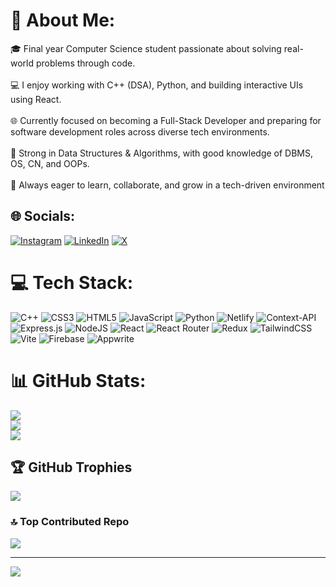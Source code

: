 # 💫 About Me:
🎓 Final year Computer Science student passionate about solving real-world problems through code.<br><br>💻 I enjoy working with C++ (DSA), Python, and building interactive UIs using React.<br><br>🌐 Currently focused on becoming a Full-Stack Developer and preparing for software development roles across diverse tech environments.<br><br>🧠 Strong in Data Structures & Algorithms, with good knowledge of DBMS, OS, CN, and OOPs.<br><br>🌱 Always eager to learn, collaborate, and grow in a tech-driven environment


## 🌐 Socials:
[![Instagram](https://img.shields.io/badge/Instagram-%23E4405F.svg?logo=Instagram&logoColor=white)](https://instagram.com/_rushilandge) [![LinkedIn](https://img.shields.io/badge/LinkedIn-%230077B5.svg?logo=linkedin&logoColor=white)](www.linkedin.com/in/rushikeshlandge) [![X](https://img.shields.io/badge/X-black.svg?logo=X&logoColor=white)](https://x.com/RushiLandge22) 

# 💻 Tech Stack:
![C++](https://img.shields.io/badge/c++-%2300599C.svg?style=for-the-badge&logo=c%2B%2B&logoColor=white) ![CSS3](https://img.shields.io/badge/css3-%231572B6.svg?style=for-the-badge&logo=css3&logoColor=white) ![HTML5](https://img.shields.io/badge/html5-%23E34F26.svg?style=for-the-badge&logo=html5&logoColor=white) ![JavaScript](https://img.shields.io/badge/javascript-%23323330.svg?style=for-the-badge&logo=javascript&logoColor=%23F7DF1E) ![Python](https://img.shields.io/badge/python-3670A0?style=for-the-badge&logo=python&logoColor=ffdd54) ![Netlify](https://img.shields.io/badge/netlify-%23000000.svg?style=for-the-badge&logo=netlify&logoColor=#00C7B7) ![Context-API](https://img.shields.io/badge/Context--Api-000000?style=for-the-badge&logo=react) ![Express.js](https://img.shields.io/badge/express.js-%23404d59.svg?style=for-the-badge&logo=express&logoColor=%2361DAFB) ![NodeJS](https://img.shields.io/badge/node.js-6DA55F?style=for-the-badge&logo=node.js&logoColor=white) ![React](https://img.shields.io/badge/react-%2320232a.svg?style=for-the-badge&logo=react&logoColor=%2361DAFB) ![React Router](https://img.shields.io/badge/React_Router-CA4245?style=for-the-badge&logo=react-router&logoColor=white) ![Redux](https://img.shields.io/badge/redux-%23593d88.svg?style=for-the-badge&logo=redux&logoColor=white) ![TailwindCSS](https://img.shields.io/badge/tailwindcss-%2338B2AC.svg?style=for-the-badge&logo=tailwind-css&logoColor=white) ![Vite](https://img.shields.io/badge/vite-%23646CFF.svg?style=for-the-badge&logo=vite&logoColor=white) ![Firebase](https://img.shields.io/badge/firebase-a08021?style=for-the-badge&logo=firebase&logoColor=ffcd34) ![Appwrite](https://img.shields.io/badge/Appwrite-%23FD366E.svg?style=for-the-badge&logo=appwrite&logoColor=white)
# 📊 GitHub Stats:
![](https://github-readme-stats.vercel.app/api?username=LandgeRushikesh&theme=dark&hide_border=false&include_all_commits=false&count_private=false)<br/>
![](https://nirzak-streak-stats.vercel.app/?user=LandgeRushikesh&theme=dark&hide_border=false)<br/>
![](https://github-readme-stats.vercel.app/api/top-langs/?username=LandgeRushikesh&theme=dark&hide_border=false&include_all_commits=false&count_private=false&layout=compact)

## 🏆 GitHub Trophies
![](https://github-profile-trophy.vercel.app/?username=LandgeRushikesh&theme=radical&no-frame=false&no-bg=false&margin-w=4)

### 🔝 Top Contributed Repo
![](https://github-contributor-stats.vercel.app/api?username=LandgeRushikesh&limit=5&theme=dark&combine_all_yearly_contributions=true)

---
[![](https://visitcount.itsvg.in/api?id=LandgeRushikesh&icon=0&color=0)](https://visitcount.itsvg.in)

<!-- Proudly created with GPRM ( https://gprm.itsvg.in ) -->
